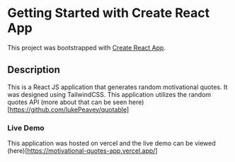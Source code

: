 # Getting Started with Create React App

This project was bootstrapped with [Create React App](https://github.com/facebook/create-react-app).

## Description

This is a React JS application that generates random motivational quotes. 
It was designed using TailwindCSS.
This application utilizes the random quotes API (more about that can be seen here)[https://github.com/lukePeavey/quotable]

### Live Demo

This application was hosted on vercel and the live demo can be viewed (here)[https://motivational-quotes-app.vercel.app/]

